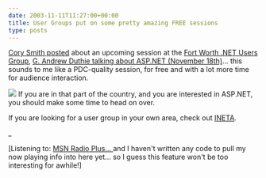 ```yaml
---
date: 2003-11-11T11:27:00+00:00
title: User Groups put on some pretty amazing FREE sessions
type: posts
---
```

[Cory Smith posted](http://addressof.com/blog/posts/272.aspx) about an upcoming session at the [Fort Worth .NET Users Group](http://www.fwdnug.org/), [G. Andrew Duthie talking about ASP.NET (November 18th)](http://weblogs.asp.net/gad/posts/36737.aspx)... this sounds to me like a PDC-quality session, for free and with a lot more time for audience interaction.

[<img src="http://www.addressof.com/blog/images/fwdnug_logo_a.gif" border="0" />](http://www.fwdnug.org/)
If you are in that part of the country, and you are interested in ASP.NET, you should make some time to head on over.

If you are looking for a user group in your own area, check out [INETA](http://ineta.org/).

_


  [Listening to: [MSN Radio Plus... ](http://entertainment.msn.com/stations)and I haven't written any code to pull my now playing info into here yet... so I guess this feature won't be too interesting for awhile!]


</i>
